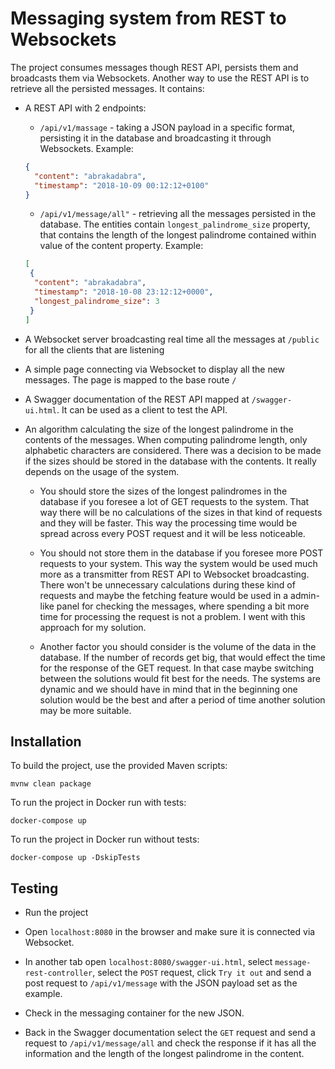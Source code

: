 # Messaging system from REST to Websockets

The project consumes messages though REST API, persists them and broadcasts them via Websockets. 
Another way to use the REST API is to retrieve all the persisted messages. 
It contains:

* A REST API with 2 endpoints:
    * `/api/v1/massage` - taking a JSON payload in a specific format, 
    persisting it in the database and broadcasting it through Websockets. 
    Example:
    
    ```json
    {
      "content": "abrakadabra",
      "timestamp": "2018-10-09 00:12:12+0100"
    }
    ```
    * `/api/v1/message/all"` - retrieving all the messages persisted in the database. 
    The entities contain `longest_palindrome_size` property, 
    that contains the length of the longest palindrome 
    contained within value of the content property. 
    Example:
    ```json
    [
     {   
      "content": "abrakadabra",
      "timestamp": "2018-10-08 23:12:12+0000",
      "longest_palindrome_size": 3
     }
    ]
    ```

* A Websocket server broadcasting real time all the messages 
at `/public` for all the clients that are listening

* A simple page connecting via Websocket to display all the new messages. 
The page is mapped to the base route `/`

* A Swagger documentation of the REST API mapped at `/swagger-ui.html`. 
It can be used as a client to test the API.

* An algorithm calculating the size of the longest palindrome in the contents of the messages.
When computing palindrome length, only alphabetic characters are considered. 
There was a decision to be made if the sizes should be stored in the database with the contents.
It really depends on the usage of the system.

  * You should store the sizes of the longest palindromes in the database if you foresee
  a lot of GET requests to the system. That way there will be no calculations of the sizes
   in that kind of requests and they will be faster. This way the processing time would be spread
   across every POST request and it will be less noticeable.
   
  * You should not store them in the database if you foresee more POST requests to your system. 
  This way the system would be used much more as a transmitter from REST API to Websocket broadcasting. 
  There won't be unnecessary calculations during these kind of requests and maybe the fetching feature
  would be used in a admin-like panel for checking the messages, where spending a bit more time for
  processing the request is not a problem. I went with this approach for my solution. 
  
  * Another factor you should consider is the volume of the data in the database. If the number of records
  get big, that would effect the time for the response of the GET request. In that case maybe switching
  between the solutions would fit best for the needs. The systems are dynamic and we should have in mind
  that in the beginning one solution would be the best and after a period of time another solution may be
  more suitable.
                                      

## Installation

To build the project, use the provided Maven scripts:
```
mvnw clean package
```
To run the project in Docker run with tests:
```
docker-compose up
```
To run the project in Docker run without tests:
```
docker-compose up -DskipTests
```

## Testing

* Run the project

* Open `localhost:8080` in the browser and make sure it is connected via Websocket.

* In another tab open `localhost:8080/swagger-ui.html`, select `message-rest-controller`, 
select the `POST` request, click `Try it out` and send a post request to `/api/v1/message`
 with the JSON payload set as the example.
 
* Check in the messaging container for the new JSON.
 
* Back in the Swagger documentation select the `GET` request and send a request to `/api/v1/message/all` 
 and check the response if it has all the information and the length of the longest palindrome 
 in the content.
